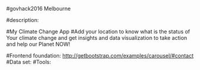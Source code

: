 #govhack2016 Melbourne

#description:

#My Climate Change App
#Add your location to know what is the status of Your climate change and get insights and data visualization to take action and help our Planet NOW!

#Frontend foundation: http://getbootstrap.com/examples/carousel/#contact
#Data set:
#Tools:
